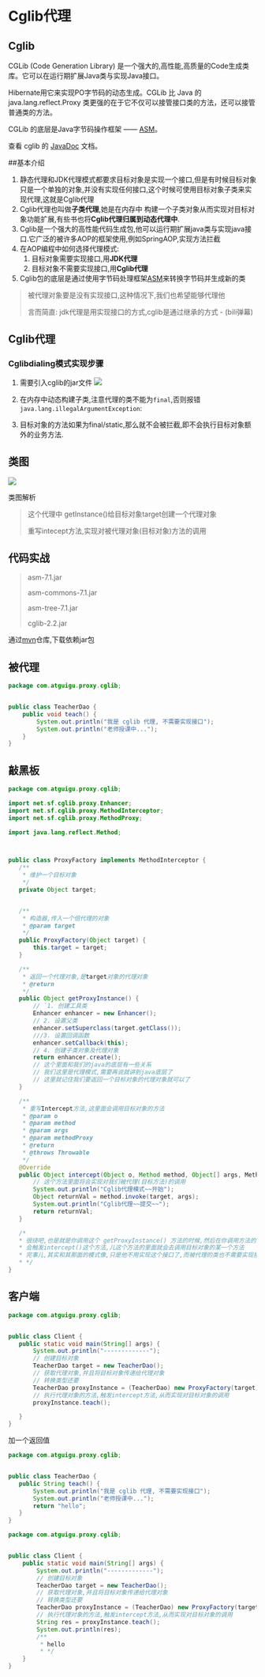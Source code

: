
# Cglib代理
## Cglib

CGLib (Code Generation Library) 是一个强大的,高性能,高质量的Code生成类库。它可以在运行期扩展Java类与实现Java接口。

Hibernate用它来实现PO字节码的动态生成。CGLib 比 Java 的 java.lang.reflect.Proxy 类更强的在于它不仅可以接管接口类的方法，还可以接管普通类的方法。


CGLib 的底层是Java字节码操作框架 —— [ASM](http://www.oschina.net/p/asm)。

查看 cglib 的 [JavaDoc](http://cglib.sourceforge.net/apidocs/index.html) 文档。


##基本介绍
 
1. 静态代理和JDK代理模式都要求目标对象是实现一个接口,但是有时候目标对象只是一个单独的对象,并没有实现任何接口,这个时候可使用目标对象子类来实现代理,这就是Cglib代理
2. Cglib代理也叫做**子类代理**,她是在内存中 构建一个子类对象从而实现对目标对象功能扩展,有些书也将**Cglib代理归属到动态代理中**.
3. Cglib是一个强大的高性能代码生成包,他可以运行期扩展java类与实现java接口.它广泛的被许多AOP的框架使用,例如SpringAOP,实现方法拦截
4. 在AOP编程中如何选择代理模式:
    1. 目标对象需要实现接口,用**JDK代理**
    2. 目标对象不需要实现接口,用**Cglib代理**
5. Cglib包的底层是通过使用字节码处理框架[ASM](https://www.oschina.net/p/asm?hmsr=aladdin1e1)来转换字节码并生成新的类

    
>
>被代理对象要是没有实现接口,这种情况下,我们也希望能够代理他
>
>言而简直: jdk代理是用实现接口的方式,cglib是通过继承的方式 - (bili弹幕)
>
 
 ## Cglib代理
 ### Cglibdialing模式实现步骤
 
 1. 需要引入cglib的jar文件
  ![](./img/QQ截图20210207210309.png)

 
 2. 在内存中动态构建子类,注意代理的类不能为`final`,否则报错`java.lang.illegalArgumentException`:
 
 3. 目标对象的方法如果为final/static,那么就不会被拦截,即不会执行目标对象额外的业务方法.
 
 ## 类图
 
 ![](./img/QQ截图20210207204816.png)
  
 
 类图解析
 
 > 这个代理中 
> getInstance()给目标对象target创建一个代理对象
>
>重写intecept方法,实现对被代理对象(目标对象)方法的调用
>
 
 
 ## 代码实战
> asm-7.1.jar
>
>asm-commons-7.1.jar
>
>asm-tree-7.1.jar
>
>cglib-2.2.jar

 通过[mvn](https://mvnrepository.com/)仓库,下载依赖jar包
 
 ## 被代理
 
```java
package com.atguigu.proxy.cglib;


public class TeacherDao {
    public void teach() {
        System.out.println("我是 cglib 代理, 不需要实现接口");
        System.out.println("老师授课中...");
    }
}

```
 
 
 ## 敲黑板
 
 
 
  
 ```java
package com.atguigu.proxy.cglib;

import net.sf.cglib.proxy.Enhancer;
import net.sf.cglib.proxy.MethodInterceptor;
import net.sf.cglib.proxy.MethodProxy;

import java.lang.reflect.Method;



public class ProxyFactory implements MethodInterceptor {
    /**
     * 维护一个目标对象
     */
    private Object target;


    /**
     * 构造器,传入一个倍代理的对象
     * @param target
     */
    public ProxyFactory(Object target) {
        this.target = target;
    }

    /**
     * 返回一个代理对象,是target对象的代理对象
     * @return
     */
    public Object getProxyInstance() {
        // `1. 创建工具类
        Enhancer enhancer = new Enhancer();
        // 2. 设置父类
        enhancer.setSuperclass(target.getClass());
        ///3. 设置回调函数
        enhancer.setCallback(this);
        // 4. 创建子类对象及代理对象
        return enhancer.create();
        // 这个里面和我们的java的底层有一些关系
        // 我们这里是代理模式,需要再说就讲到java底层了
        // 这里就记住我们要返回一个目标对象的代理对象就可以了
    }

    /**
     * 重写Intercept方法,这里面会调用目标对象的方法
     * @param o
     * @param method
     * @param args
     * @param methodProxy
     * @return
     * @throws Throwable
     */
    @Override
    public Object intercept(Object o, Method method, Object[] args, MethodProxy methodProxy) throws Throwable {
        // 这个方法里面将会实现对我们被代理(目标方法)的调用
        System.out.println("Cglib代理模式~~开始");
        Object returnVal = method.invoke(target, args);
        System.out.println("Cglib代理~~提交~~");
        return returnVal;
    }

    /*
    * 很绕吧,也是就是你调用这个 getProxyInstance() 方法的时候,然后在你调用方法的时候
    * 会触发intercept()这个方法,儿这个方法的里面就会去调用目标对象的某一个方法
    * 完事儿,其实和其那面的模式像,只是他不用实现这个接口了,而被代理的类也不需要实现接口
    * */
}

```
 
 
 
 ## 客户端
 
 
 
  
 ```java
package com.atguigu.proxy.cglib;


public class Client {
    public static void main(String[] args) {
        System.out.println("-------------");
        // 创建目标对象
        TeacherDao target = new TeacherDao();
        // 获取代理对象,并且将目标对象传递给代理对象
        // 转换类型还要
        TeacherDao proxyInstance = (TeacherDao) new ProxyFactory(target).getProxyInstance();
        // 执行代理对象的方法,触发intercept方法,从而实现对目标对象的调用
        proxyInstance.teach();

    }
}
```
 
 加一个返回值
 
 
 ```java
package com.atguigu.proxy.cglib;


public class TeacherDao {
    public String teach() {
        System.out.println("我是 cglib 代理, 不需要实现接口");
        System.out.println("老师授课中...");
        return "hello";
    }
}
```


```java
package com.atguigu.proxy.cglib;


public class Client {
    public static void main(String[] args) {
        System.out.println("-------------");
        // 创建目标对象
        TeacherDao target = new TeacherDao();
        // 获取代理对象,并且将目标对象传递给代理对象
        // 转换类型还要
        TeacherDao proxyInstance = (TeacherDao) new ProxyFactory(target).getProxyInstance();
        // 执行代理对象的方法,触发intercept方法,从而实现对目标对象的调用
        String res = proxyInstance.teach();
        System.out.println(res);
        /**
         * hello
         * */
    }
}

```
 
 
 
 
 
 
 

